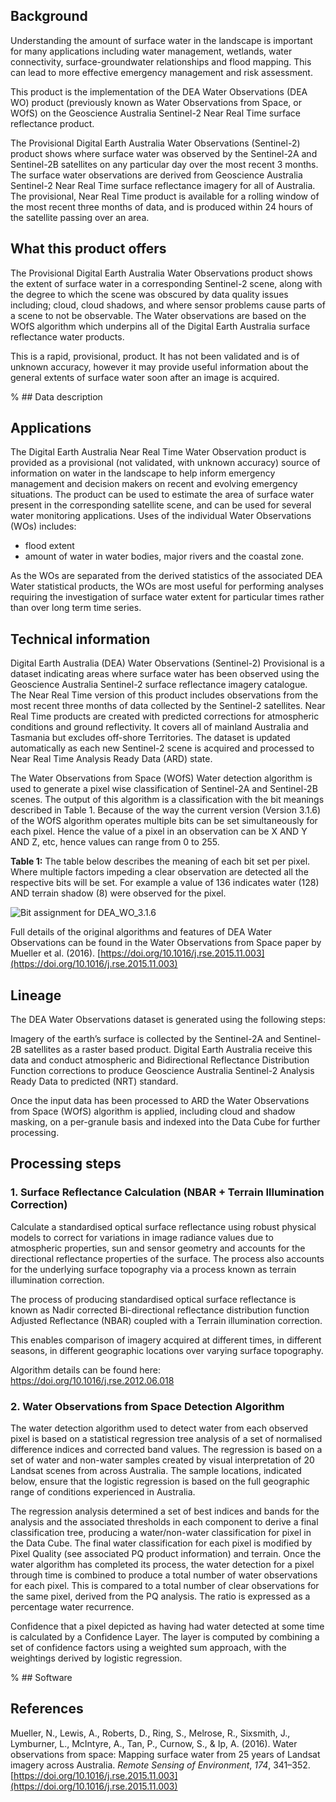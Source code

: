 ## Background

Understanding the amount of surface water in the landscape is important for many applications including water management, wetlands, water connectivity, surface-groundwater relationships and flood mapping. This can lead to more effective emergency management and risk assessment.

This product is the implementation of the DEA Water Observations (DEA WO) product (previously known as Water Observations from Space, or WOfS) on the Geoscience Australia Sentinel-2 Near Real Time surface reflectance product.

The Provisional Digital Earth Australia Water Observations (Sentinel-2) product shows where surface water was observed by the Sentinel-2A and Sentinel-2B satellites on any particular day over the most recent 3 months. The surface water observations are derived from Geoscience Australia Sentinel-2 Near Real Time surface reflectance imagery for all of Australia. The provisional, Near Real Time product is available for a rolling window of the most recent three months of data, and is produced within 24 hours of the satellite passing over an area.

## What this product offers

The Provisional Digital Earth Australia Water Observations product shows the extent of surface water in a corresponding Sentinel-2 scene, along with the degree to which the scene was obscured by data quality issues including; cloud, cloud shadows, and where sensor problems cause parts of a scene to not be observable. The Water observations are based on the WOfS algorithm which underpins all of the Digital Earth Australia surface reflectance water products. 

This is a rapid, provisional, product. It has not been validated and is of unknown accuracy, however it may provide useful information about the general extents of surface water soon after an image is acquired.

% ## Data description

## Applications

The Digital Earth Australia Near Real Time Water Observation product is provided as a provisional (not validated, with unknown accuracy) source of information on water in the landscape to help inform emergency management and decision makers on recent and evolving emergency situations. The product can be used to estimate the area of surface water present in the corresponding satellite scene, and can be used for several water monitoring applications. Uses of the individual Water Observations (WOs) includes:
* flood extent
* amount of water in water bodies, major rivers and the coastal zone.

As the WOs are separated from the derived statistics of the associated DEA Water statistical products, the WOs are most useful for performing analyses requiring the investigation of surface water extent for particular times rather than over long term time series.

## Technical information

Digital Earth Australia (DEA) Water Observations (Sentinel-2) Provisional is a dataset indicating areas where surface water has been observed using the Geoscience Australia Sentinel-2 surface reflectance imagery catalogue. The Near Real Time version of this product includes observations from the most recent three months of data collected by the Sentinel-2 satellites. Near Real Time products are created with predicted corrections for atmospheric conditions and ground reflectivity. It covers all of mainland Australia and Tasmania but excludes off-shore Territories. The dataset is updated automatically as each new Sentinel-2 scene is acquired and processed to Near Real Time Analysis Ready Data (ARD) state. 

The Water Observations from Space (WOfS) Water detection algorithm is used to generate a pixel wise classification of Sentinel-2A and Sentinel-2B scenes. The output of this algorithm is a classification with the bit meanings described in Table 1. Because of the way the current version (Version 3.1.6) of the WOfS algorithm operates multiple bits can be set simultaneously for each pixel. Hence the value of a pixel in an observation can be X AND Y AND Z, etc, hence values can range from 0 to 255.

**Table 1:** The table below describes the meaning of each bit set per pixel. Where multiple factors impeding a clear observation are detected all the respective bits will be set. For example a value of 136 indicates water (128) AND terrain shadow (8) were observed for the pixel.

![Bit assignment for DEA_WO_3.1.6](/_files/cmi/DEA_WO_3_BitFieldTable_resized.png)

Full details of the original algorithms and features of DEA Water Observations can be found in the Water Observations from Space paper by Mueller et al. (2016). [https://doi.org/10.1016/j.rse.2015.11.003](https://doi.org/10.1016/j.rse.2015.11.003)

## Lineage

The DEA Water Observations dataset is generated using the following steps:

Imagery of the earth’s surface is collected by the Sentinel-2A and Sentinel-2B satellites as a raster based product. Digital Earth Australia receive this data and conduct atmospheric and Bidirectional Reflectance Distribution Function corrections to produce Geoscience Australia Sentinel-2 Analysis Ready Data to predicted (NRT) standard.

Once the input data has been processed to ARD the Water Observations from Space (WOfS) algorithm is applied, including cloud and shadow masking, on a per-granule basis and indexed into the Data Cube for further processing.

## Processing steps

### 1. Surface Reflectance Calculation (NBAR + Terrain Illumination Correction)
Calculate a standardised optical surface reflectance using robust physical models to correct for variations in image radiance values due to atmospheric properties, sun and sensor geometry and accounts for the directional reflectance properties of the surface.  The process also accounts for the underlying surface topography via a process known as terrain illumination correction.

The process of producing standardised optical surface reflectance is known as Nadir corrected Bi-directional reflectance distribution function Adjusted Reflectance (NBAR) coupled with a Terrain illumination correction.

This enables comparison of imagery acquired at different times, in different seasons, in different geographic locations over varying surface topography.

Algorithm details can be found here: https://doi.org/10.1016/j.rse.2012.06.018

### 2. Water Observations from Space Detection Algorithm
The water detection algorithm used to detect water from each observed pixel is based on a statistical regression tree analysis of a set of normalised difference indices and corrected band values. The regression is based on a set of water and non-water samples created by visual interpretation of 20 Landsat scenes from across Australia. The sample locations, indicated below, ensure that the logistic regression is based on the full geographic range of conditions experienced in Australia.

The regression analysis determined a set of best indices and bands for the analysis and the associated thresholds in each component to derive a final classification tree, producing a water/non-water classification for pixel in the Data Cube. The final water classification for each pixel is modified by Pixel Quality (see associated PQ product information) and terrain.
Once the water algorithm has completed its process, the water detection for a pixel through time is combined to produce a total number of water observations for each pixel. This is compared to a total number of clear observations for the same pixel, derived from the PQ analysis. The ratio is expressed as a percentage water recurrence.

Confidence that a pixel depicted as having had water detected at some time is calculated by a Confidence Layer. The layer is computed by combining a set of confidence factors using a weighted sum approach, with the weightings derived by logistic regression.

% ## Software

## References

Mueller, N., Lewis, A., Roberts, D., Ring, S., Melrose, R., Sixsmith, J., Lymburner, L., McIntyre, A., Tan, P., Curnow, S., & Ip, A. (2016). Water observations from space: Mapping surface water from 25 years of Landsat imagery across Australia. *Remote Sensing of Environment*, *174*, 341–352. [https://doi.org/10.1016/j.rse.2015.11.003](https://doi.org/10.1016/j.rse.2015.11.003)

